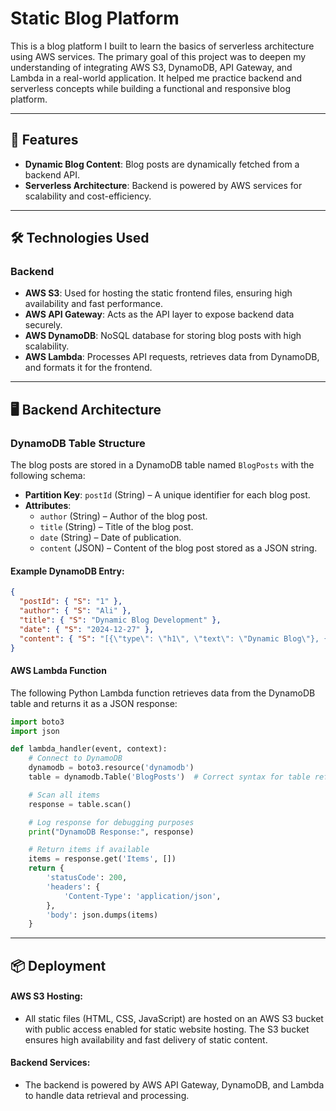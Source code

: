 # Static Blog Platform

This is a blog platform I built to learn the basics of serverless architecture using AWS services. The primary goal of this project was to deepen my understanding of integrating AWS S3, DynamoDB, API Gateway, and Lambda in a real-world application. It helped me practice backend and serverless concepts while building a functional and responsive blog platform.

---

## 🚀 Features

- **Dynamic Blog Content**: Blog posts are dynamically fetched from a backend API.
- **Serverless Architecture**: Backend is powered by AWS services for scalability and cost-efficiency.

---

## 🛠️ Technologies Used

### Backend
- **AWS S3**: Used for hosting the static frontend files, ensuring high availability and fast performance.
- **AWS API Gateway**: Acts as the API layer to expose backend data securely.
- **AWS DynamoDB**: NoSQL database for storing blog posts with high scalability.
- **AWS Lambda**: Processes API requests, retrieves data from DynamoDB, and formats it for the frontend.

---

## 🖥️ Backend Architecture

### DynamoDB Table Structure
The blog posts are stored in a DynamoDB table named `BlogPosts` with the following schema:
- **Partition Key**: `postId` (String) – A unique identifier for each blog post.
- **Attributes**:
  - `author` (String) – Author of the blog post.
  - `title` (String) – Title of the blog post.
  - `date` (String) – Date of publication.
  - `content` (JSON) – Content of the blog post stored as a JSON string.

#### Example DynamoDB Entry:
```json
{
  "postId": { "S": "1" },
  "author": { "S": "Ali" },
  "title": { "S": "Dynamic Blog Development" },
  "date": { "S": "2024-12-27" },
  "content": { "S": "[{\"type\": \"h1\", \"text\": \"Dynamic Blog\"}, {\"type\": \"p\", \"text\": \"This is a dynamic blog post.\"}]" }
}
```
#### AWS Lambda Function
The following Python Lambda function retrieves data from the DynamoDB table and returns it as a JSON response:

```python
import boto3
import json

def lambda_handler(event, context):
    # Connect to DynamoDB
    dynamodb = boto3.resource('dynamodb')
    table = dynamodb.Table('BlogPosts')  # Correct syntax for table reference

    # Scan all items
    response = table.scan()

    # Log response for debugging purposes
    print("DynamoDB Response:", response)

    # Return items if available
    items = response.get('Items', [])
    return {
        'statusCode': 200,
        'headers': {
            'Content-Type': 'application/json',
        },
        'body': json.dumps(items)
    }
```
---
## 📦 Deployment

#### AWS S3 Hosting:
- All static files (HTML, CSS, JavaScript) are hosted on an AWS S3 bucket with public access enabled for static website hosting.
The S3 bucket ensures high availability and fast delivery of static content.

#### Backend Services:
- The backend is powered by AWS API Gateway, DynamoDB, and Lambda to handle data retrieval and processing.
